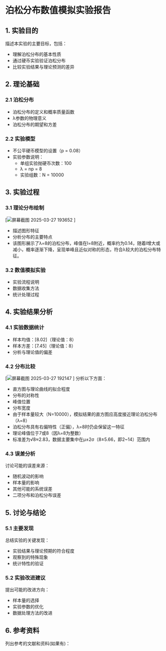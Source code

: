 # 泊松分布数值模拟实验报告

## 1. 实验目的
描述本实验的主要目标，包括：
- 理解泊松分布的基本性质
- 通过硬币实验验证泊松分布
- 比较实验结果与理论预测的差异

## 2. 理论基础

### 2.1 泊松分布
- 泊松分布的定义和概率质量函数
- λ参数的物理意义
- 泊松分布的期望和方差

### 2.2 实验模型
- 不公平硬币模型的设置（p = 0.08）
- 实验参数说明：
  - 单组实验抛硬币次数：100
  - λ = np = 8
  - 实验组数：N = 10000

## 3. 实验过程

### 3.1 理论分布绘制
[![屏幕截图 2025-03-27 193652](https://github.com/user-attachments/assets/885be9f5-878d-4125-8607-aa942a9abeca)
]
- 描述图形特征
- 分析分布的主要特点
- 该图形展示了λ=8的泊松分布，峰值在l=8附近，概率约为0.14，随着l增大或减小，概率逐渐下降，呈现单峰且近似对称的形态，符合λ较大的泊松分布特征。

### 3.2 数值模拟实验
- 实验流程说明
- 数据收集方法
- 统计处理过程

## 4. 实验结果分析

### 4.1 实验数据统计
- 样本均值：[8.02]（理论值：8）
- 样本方差：[7.45]（理论值：8）
- 分析与理论值的偏差

### 4.2 分布比较
[![屏幕截图 2025-03-27 192147](https://github.com/user-attachments/assets/6e24efd7-5dea-4f81-96dc-2a58addfc128)
]
分析以下方面：
- 直方图与理论曲线的拟合程度
- 分布的对称性
- 峰值位置
- 分布宽度
- 由于样本量较大（N=10000），模拟结果的直方图应高度接近理论泊松分布（λ=8）
- 泊松分布具有右偏特性（正偏），λ=8时仍会保留这一特征
- 理论峰值位于7或8（因λ=8为整数）
- 标准差为√8≈2.83，数据主要集中在μ±2σ（8±5.66，即2~14）范围内

### 4.3 误差分析
讨论可能的误差来源：
- 随机波动的影响
- 样本量的影响
- 其他可能的系统误差
- 二项分布和泊松分布误差

## 5. 讨论与结论

### 5.1 主要发现
总结实验的关键发现：
- 实验结果与理论预期的符合程度
- 观察到的特殊现象
- 统计特性的验证

### 5.2 实验改进建议
提出可能的改进方向：
- 样本量的选择
- 实验参数的优化
- 数据处理方法的改进

## 6. 参考资料
列出参考的文献和资料(如果有)：


